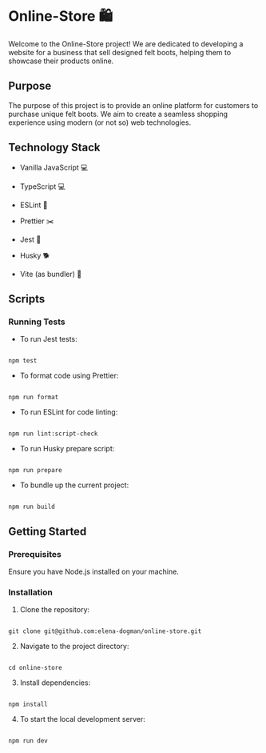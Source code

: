 # Online-Store 🛍️

Welcome to the Online-Store project! We are dedicated to developing a website for a business that sell designed felt boots, helping them to showcase their products online.

## Purpose

The purpose of this project is to provide an online platform for customers to purchase unique felt boots. We aim to create a seamless shopping experience using modern (or not so) web technologies.

## Technology Stack

- Vanilla JavaScript :computer:

- TypeScript :computer:

- ESLint :hammer:

- Prettier :scissors:

- Jest :microscope:

- Husky :dog2:

- Vite (as bundler) :file_folder:

## Scripts

### Running Tests

- To run Jest tests:

```

npm test

```

- To format code using Prettier:

```

npm run format

```

- To run ESLint for code linting:

```

npm run lint:script-check

```

- To run Husky prepare script:

```

npm run prepare

```

- To bundle up the current project:

```

npm run build

```

## Getting Started

### Prerequisites

Ensure you have Node.js installed on your machine.

### Installation

1. Clone the repository:

```

git clone git@github.com:elena-dogman/online-store.git

```

2. Navigate to the project directory:

```

cd online-store

```

3. Install dependencies:

```

npm install

```

4. To start the local development server:

```

npm run dev

```
